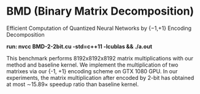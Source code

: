 # BMD (Binary Matrix Decomposition)
Efficient Computation of Quantized Neural Networks by {−1,+1} Encoding Decomposition

<strong>run: nvcc BMD-2-2bit.cu -std=c++11 -lcublas && ./a.out</strong>

This benchmark performs 8192x8192x8192 matrix multiplications with our method and baseline kernel.
We implement the multiplication of two matrixes via our {-1, +1} encoding scheme on GTX 1080 GPU. In our experiments, 
the matrix multiplication after encoded by 2-bit has obtained at most ∼15.89× speedup ratio than baseline kernel.
